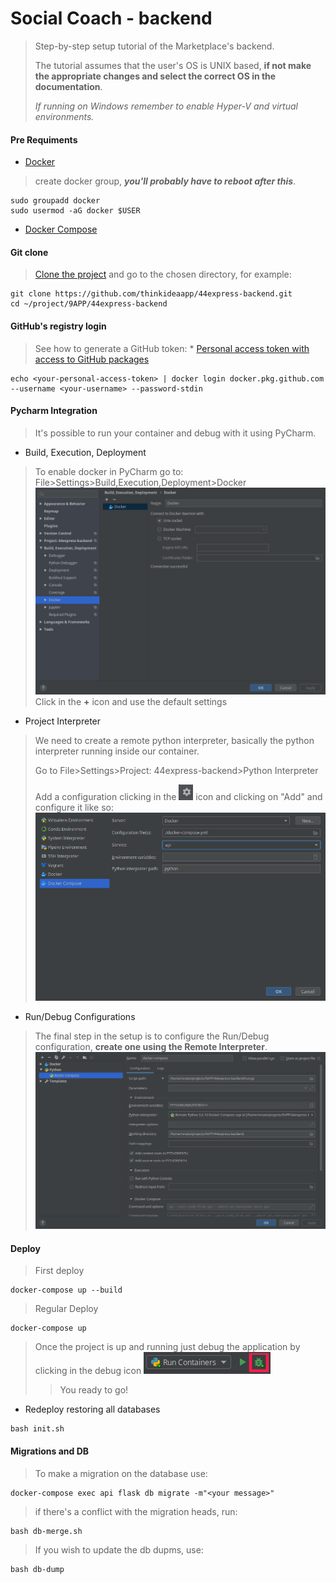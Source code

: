 # Social Coach - backend
>Step-by-step setup tutorial of the Marketplace's backend.
>
>The tutorial assumes that the user's OS is UNIX based, **if not make the appropriate changes and select the correct OS in the documentation**. 
>
>_If running on Windows remember to enable Hyper-V and virtual environments._ 

#### Pre Requiments
* [Docker](https://docs.docker.com/engine/install/debian/)
> create docker group, _**you'll probably have to reboot after this**_.
```shell script
sudo groupadd docker
sudo usermod -aG docker $USER
```
* [Docker Compose](https://docs.docker.com/compose/install/)

#### Git clone
>[Clone the project](https://github.com/thinkideaapp/44express-backend) and go to the chosen directory, for example:
```shell script
git clone https://github.com/thinkideaapp/44express-backend.git
cd ~/project/9APP/44express-backend
```

#### GitHub's registry login

> See how to generate a GitHub token: * [Personal access token with access to GitHub packages](https://docs.github.com/en/github/authenticating-to-github/creating-a-personal-access-token)

```shell script
echo <your-personal-access-token> | docker login docker.pkg.github.com --username <your-username> --password-stdin
```

#### Pycharm Integration
>It's possible to run your container and debug with it using PyCharm.

* Build, Execution, Deployment
>To enable docker in PyCharm go to: File>Settings>Build,Execution,Deployment>Docker
> ![Enable Docker](static/documentation/enable_docker.png)
>Click in the **+** icon and use the default settings

* Project Interpreter
>We need to create a remote python interpreter, basically the python interpreter running inside our container.
>
>Go to File>Settings>Project: 44express-backend>Python Interpreter
>
>Add a configuration clicking in the ![setting icon](static/documentation/setting_icon.png) icon and clicking on "Add" and configure it like so: ![Docker Compose Config](static/documentation/docker_compose_config.png)

* Run/Debug Configurations
>The final step in the setup is to configure the Run/Debug configuration, **create one using the Remote Interpreter**. ![Run/Debug Config](static/documentation/run_debug_config.png)

#### Deploy
>First deploy
```shell script
docker-compose up --build
```
>Regular Deploy
```shell script
docker-compose up
 ```
>Once the project is up and running just debug the application by clicking in the debug icon ![debug icon](static/documentation/pycharm_debug_icon.png)
>
>>You ready to go!

* Redeploy restoring all databases
```shell script
bash init.sh
```

#### Migrations and DB
>To make a migration on the database use:
```shell script
docker-compose exec api flask db migrate -m"<your message>"
```
>if there's a conflict with the migration heads, run:
```shell script
bash db-merge.sh
``` 
>If you wish to update the db dupms, use:
```shell script
bash db-dump
```

